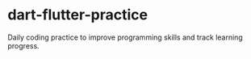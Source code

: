# dart-flutter-practice
Daily coding practice to improve programming skills and track learning progress.
